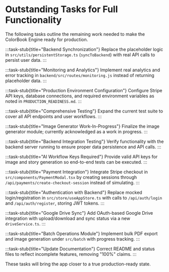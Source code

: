 # Outstanding Tasks for Full Functionality

The following tasks outline the remaining work needed to make the ColorBook Engine ready for production.

:::task-stub{title="Backend Synchronization"}
Replace the placeholder logic in `src/utils/persistentStorage.ts` (`syncToBackend`) with real API calls to persist user data.
:::

:::task-stub{title="Monitoring and Analytics"}
Implement real analytics and error tracking in `backend/src/routes/monitoring.js` instead of returning placeholder data.
:::

:::task-stub{title="Production Environment Configuration"}
Configure Stripe API keys, database connections, and required environment variables as noted in `PRODUCTION_READINESS.md`.
:::

:::task-stub{title="Comprehensive Testing"}
Expand the current test suite to cover all API endpoints and user workflows.
:::

:::task-stub{title="Image Generator Work-In-Progress"}
Finalize the image generator module; currently acknowledged as a work in progress.
:::

:::task-stub{title="Backend Integration Testing"}
Verify functionality with the backend server running to ensure proper data persistence and API calls.
:::

:::task-stub{title="AI Workflow Keys Required"}
Provide valid API keys for image and story generation so end-to-end tests can be executed.
:::

:::task-stub{title="Payment Integration"}
Integrate Stripe checkout in `src/components/PaymentModal.tsx` by creating sessions through `/api/payments/create-checkout-session` instead of simulating.
:::

:::task-stub{title="Authentication with Backend"}
Replace mocked login/registration in `src/store/useAppStore.ts` with calls to `/api/auth/login` and `/api/auth/register`, storing JWT tokens.
:::

:::task-stub{title="Google Drive Sync"}
Add OAuth-based Google Drive integration with upload/download and sync status via a new `driveService.ts`.
:::

:::task-stub{title="Batch Operations Module"}
Implement bulk PDF export and image generation under `src/batch` with progress tracking.
:::

:::task-stub{title="Update Documentation"}
Correct README and status files to reflect incomplete features, removing "100%" claims.
:::

These tasks will bring the app closer to a true production-ready state.
